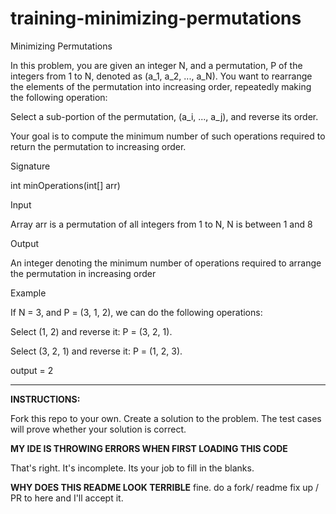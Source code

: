 # training-minimizing-permutations

Minimizing Permutations

In this problem, you are given an integer N, and a permutation, P of the integers from 1 to N, denoted as (a_1, a_2, ..., a_N). You want to rearrange the elements of the permutation into increasing order, repeatedly making the following operation:

Select a sub-portion of the permutation, (a_i, ..., a_j), and reverse its order.

Your goal is to compute the minimum number of such operations required to return the permutation to increasing order.

Signature

int minOperations(int[] arr)

Input

Array arr is a permutation of all integers from 1 to N, N is between 1 and 8

Output

An integer denoting the minimum number of operations required to arrange the permutation in increasing order

Example

If N = 3, and P = (3, 1, 2), we can do the following operations:

Select (1, 2) and reverse it: P = (3, 2, 1).

Select (3, 2, 1) and reverse it: P = (1, 2, 3).

output = 2

---
**INSTRUCTIONS:**

Fork this repo to your own. Create a solution to the problem. The test cases will prove whether your solution is correct.


**MY IDE IS THROWING ERRORS WHEN FIRST LOADING THIS CODE**

That's right. It's incomplete. Its your job to fill in the blanks.

**WHY DOES THIS README LOOK TERRIBLE**
fine. do a fork/ readme fix up / PR to here and I'll accept it.